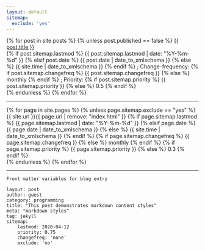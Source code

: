```yaml
---
layout: default
sitemap:
  exclude: 'yes'
---
```

<?xml version="1.0" encoding="UTF-8"?>
<urlset xmlns="http://www.sitemaps.org/schemas/sitemap/0.9">
  {% for post in site.posts %}
    {% unless post.published == false %}
    <url>
        <a href="{{ post.url | relative_url }}" > {{ post.title }} </a><br />
      {% if post.sitemap.lastmod %}
        <lastmod>{{ post.sitemap.lastmod | date: "%Y-%m-%d" }}</lastmod>
      {% elsif post.date %}
        <lastmod>{{ post.date | date_to_xmlschema }}</lastmod>
      {% else %}
        <lastmod>{{ site.time | date_to_xmlschema }}</lastmod>
      {% endif %}
        ; Change-frequency:
      {% if post.sitemap.changefreq %}
        <changefreq>{{ post.sitemap.changefreq }}</changefreq>
      {% else %}
       <changefreq>monthly</changefreq>
      {% endif %}
        ; Priority: 
      {% if post.sitemap.priority %}
        <priority>{{ post.sitemap.priority }}</priority>
      {% else %}
        <priority>0.5</priority>
      {% endif %}
        <br/>
    </url>
    {% endunless %}
  {% endfor %}
    <hr />
  {% for page in site.pages %}
    {% unless page.sitemap.exclude == "yes" %}
    <url>
      <loc>{{ site.url }}{{ page.url | remove: "index.html" }}</loc>
      {% if page.sitemap.lastmod %}
        <lastmod>{{ page.sitemap.lastmod | date: "%Y-%m-%d" }}</lastmod>
      {% elsif page.date %}
        <lastmod>{{ page.date | date_to_xmlschema }}</lastmod>
      {% else %}
        <lastmod>{{ site.time | date_to_xmlschema }}</lastmod>
      {% endif %}
      {% if page.sitemap.changefreq %}
        <changefreq>{{ page.sitemap.changefreq }}</changefreq>
      {% else %}
        <changefreq>monthly</changefreq>
      {% endif %}
      {% if page.sitemap.priority %}
        <priority>{{ page.sitemap.priority }}</priority>
      {% else %}
        <priority>0.3</priority>
      {% endif %}
        <br/>
    </url>
    {% endunless %}
  {% endfor %}
</urlset>  

---

    Front matter variables for blog entry
    
    layout: post
    author: guest
    category: programming
    title: "This post demonstrates markdown content styles"
    meta: "markdown styles"
    tag: jekyll
    sitemap:
        lastmod: 2020-04-12
        priority: 0.75
        changefreq: 'none'
        exclude: 'no'

